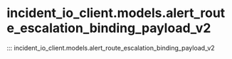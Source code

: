 # incident_io_client.models.alert_route_escalation_binding_payload_v2

::: incident_io_client.models.alert_route_escalation_binding_payload_v2